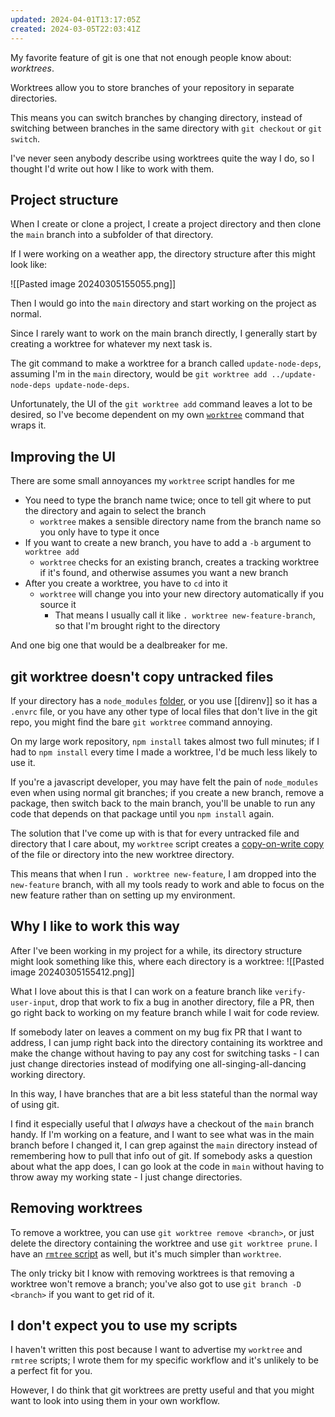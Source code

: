 ```yaml
---
updated: 2024-04-01T13:17:05Z
created: 2024-03-05T22:03:41Z
---
```

My favorite feature of git is one that not enough people know about: _worktrees_.

Worktrees allow you to store branches of your repository in separate directories.

This means you can switch branches by changing directory, instead of switching between branches in the same directory with `git checkout` or `git switch`.

I've never seen anybody describe using worktrees quite the way I do, so I thought I'd write out how I like to work with them.

## Project structure

When I create or clone a project, I create a project directory and then clone the `main` branch into a subfolder of that directory.

If I were working on a weather app, the directory structure after this might look like:

![[Pasted image 20240305155055.png]]

Then I would go into the `main` directory and start working on the project as normal.

Since I rarely want to work on the main branch directly, I generally start by creating a worktree for whatever my next task is.

The git command to make a worktree for a branch called `update-node-deps`, assuming I'm in the `main` directory, would be `git worktree add ../update-node-deps update-node-deps`.

Unfortunately, the UI of the `git worktree add` command leaves a lot to be desired, so I've become dependent on my own [`worktree`](https://github.com/llimllib/personal_code/blob/master/homedir/.local/bin/worktree) command that wraps it.
## Improving the UI

There are some small annoyances my `worktree` script handles for me

- You need to type the branch name twice; once to tell git where to put the directory and again to select the branch
	- `worktree` makes a sensible directory name from the branch name so you only have to type it once
- If you want to create a new branch, you have to add a `-b` argument to `worktree add`
	- `worktree` checks for an existing branch, creates a tracking worktree if it's found, and otherwise assumes you want a new branch
- After you create a worktree, you have to `cd` into it
	- `worktree` will change you into your new directory automatically if you source it
		- That means I usually call it like `. worktree new-feature-branch`, so that I'm brought right to the directory

And one big one that would be a dealbreaker for me.
## git worktree doesn't copy untracked files

If your directory has a `node_modules` [folder](https://miro.medium.com/v2/resize:fit:1200/1*PntM_kvfSfkFDZ5wk6kmGQ.png), or you use [[direnv]] so it has a `.envrc` file, or you have any other type of local files that don't live in the git repo, you might find the bare `git worktree` command annoying.

On my large work repository, `npm install` takes almost two full minutes; if I had to `npm install` every time I made a worktree, I'd be much less likely to use it. 

If you're a javascript developer, you may have felt the pain of `node_modules` even when using normal git branches; if you create a new branch, remove a package, then switch back to the main branch, you'll be unable to run any code that depends on that package until you `npm install` again.

The solution that I've come up with is that for every untracked file and directory that I care about, my `worktree` script creates a [copy-on-write copy](https://github.com/llimllib/personal_code/blob/daab9eb1/homedir/.local/bin/worktree#L35-L58) of the file or directory into the new worktree directory.

This means that when I run `. worktree new-feature`, I am dropped into the `new-feature` branch, with all my tools ready to work and able to focus on the new feature rather than on setting up my environment.

## Why I like to work this way

After I've been working in my project for a while, its directory structure might look something like this, where each directory is a worktree:
![[Pasted image 20240305155412.png]]

What I love about this is that I can work on a feature branch like `verify-user-input`, drop that work to fix a bug in another directory, file a PR, then go right back to working on my feature branch while I wait for code review.

If somebody later on leaves a comment on my bug fix PR that I want to address, I can jump right back into the directory containing its worktree and make the change without having to pay any cost for switching tasks - I can just change directories instead of modifying one all-singing-all-dancing working directory.

In this way, I have branches that are a bit less stateful than the normal way of using git.

I find it especially useful that I _always_ have a checkout of the `main` branch handy. If I'm working on a feature, and I want to see what was in the main branch before I changed it, I can grep against the `main` directory instead of remembering how to pull that info out of git. If somebody asks a question about what the app does, I can go look at the code in `main` without having to throw away my working state - I just change directories.

## Removing worktrees

To remove a worktree, you can use `git worktree remove <branch>`, or just delete the directory containing the worktree and use `git worktree prune`. I have an [`rmtree` script](https://github.com/llimllib/personal_code/blob/daab9eb1da9f777df57c742e5629247a94b54947/homedir/.local/bin/rmtree) as well, but it's much simpler than `worktree`.

The only tricky bit I know with removing worktrees is that removing a worktree won't remove a branch; you've also got to use `git branch -D <branch>` if you want to get rid of it.

## I don't expect you to use my scripts

I haven't written this post because I want to advertise my `worktree` and `rmtree` scripts; I wrote them for my specific workflow and it's unlikely to be a perfect fit for you.

However, I do think that git worktrees are pretty useful and that you might want to look into using them in your own workflow.